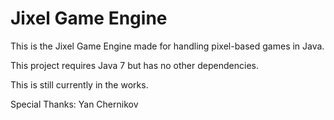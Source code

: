 Jixel Game Engine
========

This is the Jixel Game Engine made for handling pixel-based games in Java.

This project requires Java 7 but has no other dependencies.

This is still currently in the works.

Special Thanks: Yan Chernikov